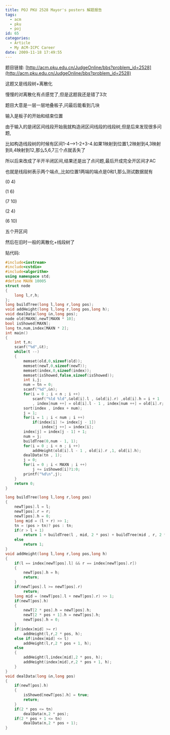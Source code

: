 ```yaml
---
title: POJ PKU 2528 Mayor's posters 解题报告
tags:
  - acm
  - pku
  - poj
id: 65
categories:
  - Article
  - My ACM-ICPC Career
date: 2009-11-18 17:49:55
---
```



题目链接:&nbsp;[http://acm.pku.edu.cn/JudgeOnline/bbs?problem_id=2528](http://acm.pku.edu.cn/JudgeOnline/bbs?problem_id=2528)

这题又是线段树+离散化

慢慢的对离散化有点感觉了,但是这题我还是错了3次

题目大意是一层一层地叠板子,问最后能看到几块

输入是板子的开始和结束位置

由于输入的是闭区间线段开始我就构造闭区间线段的线段树,但是后来发现很多问题,

比如构造线段树的时候有区间1-4--&gt;1-2+3-4.如果1映射到位置1,2映射到4,3映射到8,4映射到12,那么5,6,7三个点就丢失了

所以后来改成了半开半闭区间,结果还是出了点问题,最后开成完全开区间才AC

也就是线段树表示两个端点,,比如位置1两端的端点是0和1,那么测试数据就有

(0 4)

(1 6)

(7 10)

(2 4)

(6 10)

五个开区间

然后在旧时一般的离散化+线段树了

贴代码:

```cpp
#include<iostream>
#include<cstdio>
#include<algorithm>
using namespace std;
#define MAXN 10005
struct node
{
    long l,r,h;
};
long buildTree(long l,long r,long pos);
void addHeight(long l,long r,long pos,long h);
void dealData(long &n,long pos);
node old[MAXN],newT[MAXN * 10];
bool isShowed[MAXN];
long tn,num,index[MAXN * 2];
int main()
{
    int t,n;
    scanf("%d",&t);
    while(t --)
    {
        memset(old,0,sizeof(old));
        memset(newT,0,sizeof(newT));
        memset(index,0,sizeof(index));
        memset(isShowed,false,sizeof(isShowed));
        int i,j;
        num = tn = 0;
        scanf("%d",&n);
        for(i = 0 ; i < n ; i ++)
            scanf("%ld %ld",&old[i].l , &old[i].r) ,old[i].h = i + 1
            , index[num ++] = old[i].l - 1 , index[num ++] = old[i].r;
        sort(index , index + num);
        j = 1;
        for(i = 1 ; i < num ; i ++)
            if(index[i] != index[j - 1])
                index[j ++] = index[i];
        index[j] = index[j - 1] + 1;
        num = j;
        buildTree(0,num - 1, 1);
        for(i = 0 ; i < n ; i ++)
            addHeight(old[i].l - 1 , old[i].r ,1, old[i].h);
        dealData(tn , 1);
        j = 0;
        for(i = 0 ; i < MAXN ; i ++)
            j += isShowed[i]?1:0;
        printf("%d\n",j);
    }
    return 0;
}

long buildTree(long l,long r,long pos)
{
    newT[pos].l = l;
    newT[pos].r = r;
    newT[pos].h = 0;
    long mid = (l + r) >> 1;
    tn = (pos > tn)? pos : tn;
    if(r > l + 1)
        return 1 + buildTree(l , mid, 2 * pos) + buildTree(mid , r, 2 * pos + 1);
    else
        return 1;
}
void addHeight(long l,long r,long pos,long h)
{
    if(l == index[newT[pos].l] && r == index[newT[pos].r])
    {
        newT[pos].h = h;
        return;
    }
    if(newT[pos].l >= newT[pos].r)
        return;
    long mid = (newT[pos].l + newT[pos].r) >> 1;
    if(newT[pos].h)
    {
        newT[2 * pos].h = newT[pos].h;
        newT[2 * pos + 1].h = newT[pos].h;
        newT[pos].h = 0;
    }
    if(index[mid] >= r)
        addHeight(l,r,2 * pos, h);
    else if(index[mid] <= l)
        addHeight(l,r,2 * pos + 1, h);
    else
    {
        addHeight(l,index[mid],2 * pos, h);
        addHeight(index[mid],r,2 * pos + 1, h);
    }
}
void dealData(long &n,long pos)
{
    if(newT[pos].h)
    {
        isShowed[newT[pos].h] = true;
        return;
    }
    if(2 * pos <= tn)
        dealData(n,2 * pos);
    if(2 * pos + 1 <= tn)
        dealData(n,2 * pos + 1);
}
```